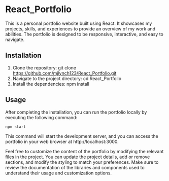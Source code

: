 # React_Portfolio

This is a personal portfolio website built using React. It showcases my projects, skills, and experiences to provide an overview of my work and abilities. The portfolio is designed to be responsive, interactive, and easy to navigate.

## Installation

1. Clone the repository: git clone https://github.com/mjlynch123/React_Portfolio.git
2. Navigate to the project directory: cd React_Portfolio
3. Install the dependencies: npm install

## Usage

After completing the installation, you can run the portfolio locally by executing the following command:

    npm start

This command will start the development server, and you can access the portfolio in your web browser at http://localhost:3000.

Feel free to customize the content of the portfolio by modifying the relevant files in the project. You can update the project details, add or remove sections, and modify the styling to match your preferences. Make sure to review the documentation of the libraries and components used to understand their usage and customization options.
